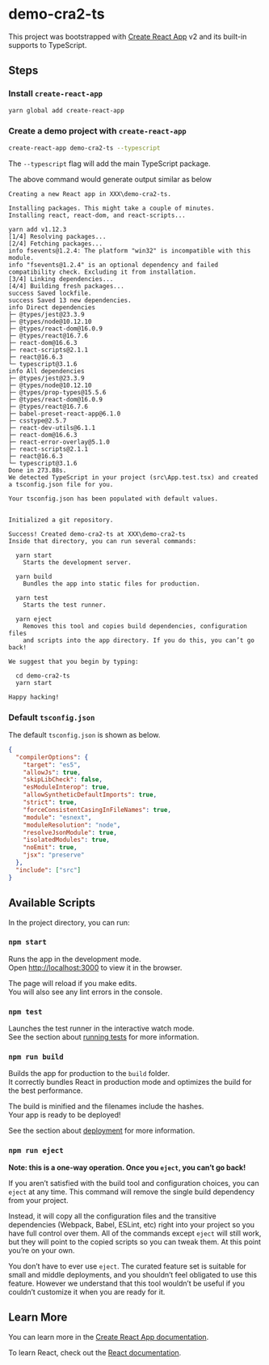 # demo-cra2-ts

This project was bootstrapped with [Create React App](https://github.com/facebook/create-react-app) v2 and its built-in supports to TypeScript.

## Steps

### Install `create-react-app`

```sh
yarn global add create-react-app
```

### Create a demo project with `create-react-app`

```sh
create-react-app demo-cra2-ts --typescript
```

The `--typescript` flag will add the main TypeScript package.

The above command would generate output similar as below

```
Creating a new React app in XXX\demo-cra2-ts.

Installing packages. This might take a couple of minutes.
Installing react, react-dom, and react-scripts...

yarn add v1.12.3
[1/4] Resolving packages...
[2/4] Fetching packages...
info fsevents@1.2.4: The platform "win32" is incompatible with this module.
info "fsevents@1.2.4" is an optional dependency and failed compatibility check. Excluding it from installation.
[3/4] Linking dependencies...
[4/4] Building fresh packages...
success Saved lockfile.
success Saved 13 new dependencies.
info Direct dependencies
├─ @types/jest@23.3.9
├─ @types/node@10.12.10
├─ @types/react-dom@16.0.9
├─ @types/react@16.7.6
├─ react-dom@16.6.3
├─ react-scripts@2.1.1
├─ react@16.6.3
└─ typescript@3.1.6
info All dependencies
├─ @types/jest@23.3.9
├─ @types/node@10.12.10
├─ @types/prop-types@15.5.6
├─ @types/react-dom@16.0.9
├─ @types/react@16.7.6
├─ babel-preset-react-app@6.1.0
├─ csstype@2.5.7
├─ react-dev-utils@6.1.1
├─ react-dom@16.6.3
├─ react-error-overlay@5.1.0
├─ react-scripts@2.1.1
├─ react@16.6.3
└─ typescript@3.1.6
Done in 273.88s.
We detected TypeScript in your project (src\App.test.tsx) and created a tsconfig.json file for you.

Your tsconfig.json has been populated with default values.


Initialized a git repository.

Success! Created demo-cra2-ts at XXX\demo-cra2-ts
Inside that directory, you can run several commands:

  yarn start
    Starts the development server.

  yarn build
    Bundles the app into static files for production.

  yarn test
    Starts the test runner.

  yarn eject
    Removes this tool and copies build dependencies, configuration files
    and scripts into the app directory. If you do this, you can’t go back!

We suggest that you begin by typing:

  cd demo-cra2-ts
  yarn start

Happy hacking!

```

### Default `tsconfig.json`

The default `tsconfig.json` is shown as below.

```json
{
  "compilerOptions": {
    "target": "es5",
    "allowJs": true,
    "skipLibCheck": false,
    "esModuleInterop": true,
    "allowSyntheticDefaultImports": true,
    "strict": true,
    "forceConsistentCasingInFileNames": true,
    "module": "esnext",
    "moduleResolution": "node",
    "resolveJsonModule": true,
    "isolatedModules": true,
    "noEmit": true,
    "jsx": "preserve"
  },
  "include": ["src"]
}
```

## Available Scripts

In the project directory, you can run:

### `npm start`

Runs the app in the development mode.<br>
Open [http://localhost:3000](http://localhost:3000) to view it in the browser.

The page will reload if you make edits.<br>
You will also see any lint errors in the console.

### `npm test`

Launches the test runner in the interactive watch mode.<br>
See the section about [running tests](https://facebook.github.io/create-react-app/docs/running-tests) for more information.

### `npm run build`

Builds the app for production to the `build` folder.<br>
It correctly bundles React in production mode and optimizes the build for the best performance.

The build is minified and the filenames include the hashes.<br>
Your app is ready to be deployed!

See the section about [deployment](https://facebook.github.io/create-react-app/docs/deployment) for more information.

### `npm run eject`

**Note: this is a one-way operation. Once you `eject`, you can’t go back!**

If you aren’t satisfied with the build tool and configuration choices, you can `eject` at any time. This command will remove the single build dependency from your project.

Instead, it will copy all the configuration files and the transitive dependencies (Webpack, Babel, ESLint, etc) right into your project so you have full control over them. All of the commands except `eject` will still work, but they will point to the copied scripts so you can tweak them. At this point you’re on your own.

You don’t have to ever use `eject`. The curated feature set is suitable for small and middle deployments, and you shouldn’t feel obligated to use this feature. However we understand that this tool wouldn’t be useful if you couldn’t customize it when you are ready for it.

## Learn More

You can learn more in the [Create React App documentation](https://facebook.github.io/create-react-app/docs/getting-started).

To learn React, check out the [React documentation](https://reactjs.org/).
